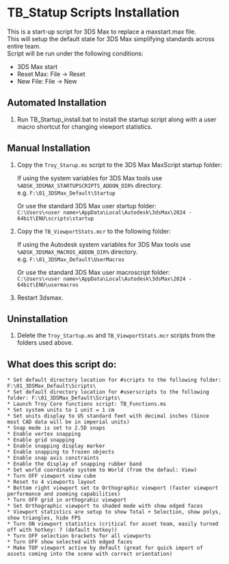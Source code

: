 # TB_Statup Scripts Installation

This is a start-up script for 3DS Max to replace a maxstart.max file.  
This will setup the default state for 3DS Max simplifying standards across entire team.  
Script will be run under the following conditions:
   * 3DS Max start
   * Reset Max: File -> Reset
   * New File: File -> New


## Automated Installation
1. Run TB_Startup_install.bat to install the startup script along with a user macro shortcut for changing viewport statistics.


## Manual Installation

1. Copy the ```Troy_Starup.ms``` script to the 3DS Max MaxScript startup folder:

    If using the system variables for 3DS Max tools use ```%ADSK_3DSMAX_STARTUPSCRIPTS_ADDON_DIR%``` directory.  
        e.g. ```F:\01_3DSMax_Default\Startup```

    Or use the standard 3DS Max user startup folder:  
        ```C:\Users\<user name>\AppData\Local\Autodesk\3dsMax\2024 - 64bit\ENU\scripts\startup```

2. Copy the ```TB_ViewportStats.mcr``` to the following folder:

    If using the Autodesk system variables for 3DS Max tools use ```%ADSK_3DSMAX_MACROS_ADDON_DIR%``` directory.  
        e.g. ```F:\01_3DSMax_Default\UserMacros```  

    Or use the standard 3DS Max user macroscript folder:  
        ```C:\Users\<user name>\AppData\Local\Autodesk\3dsMax\2024 - 64bit\ENU\usermacros```  

3. Restart 3dsmax.  

## Uninstallation

1. Delete the ```Troy_Startup.ms``` and ```TB_ViewportStats.mcr``` scripts from the folders used above.

## What does this script do:
    * Set default directory location for #scripts to the following folder: F:\01_3DSMax_Default\Scripts\
    * Set default directory location for #userscripts to the following folder: F:\01_3DSMax_Default\Scripts\
    * Launch Troy Core functions script: TB_Functions.ms
    * Set system units to 1 unit = 1 cm
    * Set units display to US standard feet with decimal inches (Since most CAD data will be in imperial units)
    * Snap mode is set to 2.5D snaps
    * Enable vertex snapping
    * Enable grid snapping
    * Enable snapping display marker
    * Enable snapping to frozen objects
    * Enable snap axis constraints
    * Enable the display of snapping rubber band
    * Set world coordinate system to World (from the defaul: View)
    * Turn OFF viewport view cube
    * Reset to 4 viewports layout
    * Bottom right viewport set to Orthographic viewport (faster viewport performance and zooming capabilities)
    * Turn OFF grid in orthograhic viewport
    * Set Orthographic viewport to shaded mode with show edged faces
    * Viewport statistics are setup to show Total + Selection, show polys, show triangles, hide FPS
    * Turn ON viewport statistics (critical for asset team, easily turned off with hotkey: 7 (default hotkey))
    * Turn OFF selection brackets for all viewports
    * Turn OFF show selected with edged faces
    * Make TOP viewport active by default (great for quick import of assets coming into the scene with correct orientation)